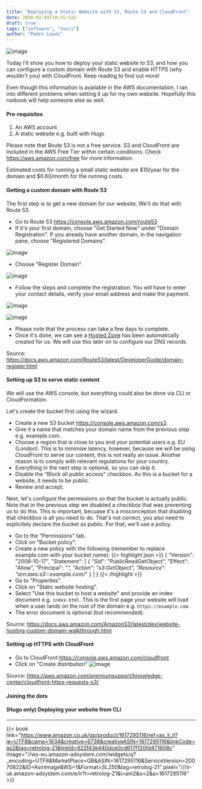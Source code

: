 ```yaml
---
title: "Deploying a Static Website with S3, Route 53 and CloudFront"
date: 2020-02-09T18:55:52Z
draft: true
tags: ["software", "tools"]
author: "Pedro Lopez"
---
```


![image](/images/deploying-a-static-website-with-s3-route-53-and-cloudfront.jpg)

Today I'll show you how to deploy your static website to S3, and how you can configure a custom domain with Route 53 and enable HTTPS (why wouldn't you) with CloudFront. Keep reading to find out more!

<!--more-->

Even though this information is available in the AWS documentation, I ran into different problems when setting it up for my own website. Hopefully this runbook will help someone else as well.

#### Pre-requisites

1. An AWS account
2. A static website e.g. built with Hugo

Please note that Route 53 is not a free service. S3 and CloudFront are included in the AWS Free Tier within certain conditions. Check https://aws.amazon.com/free for more information.

Estimated costs for running a small static website are $10/year for the domain and $0.60/month for the running costs.

#### Getting a custom domain with Route 53

The first step is to get a new domain for our website. We'll do that with Route 53.

- Go to Route 53 https://console.aws.amazon.com/route53
- If it's your first domain, choose "Get Started Now" under "Domain Registration". If you already have another domain, in the navigation pane, choose "Registered Domains".

![image](/images/deploying-a-static-website-with-s3-route-53-and-cloudfront-0.jpg)

- Choose "Register Domain".

![image](/images/deploying-a-static-website-with-s3-route-53-and-cloudfront-1.jpg)

- Follow the steps and complete the registration. You will have to enter your contact details, verify your email address and make the payment.

![image](/images/deploying-a-static-website-with-s3-route-53-and-cloudfront-2.jpg)

![image](/images/deploying-a-static-website-with-s3-route-53-and-cloudfront-3.jpg)

- Please note that the process can take a few days to complete.
- Once it's done, we can see a [Hosted Zone](https://docs.aws.amazon.com/Route53/latest/DeveloperGuide/hosted-zones-working-with.html) has been automatically created for us. We will use this later on to configure our DNS records.

Source: https://docs.aws.amazon.com/Route53/latest/DeveloperGuide/domain-register.html

#### Setting up S3 to serve static content

We will use the AWS console, but everything could also be done via CLI or CloudFormation.

Let's create the bucket first using the wizard.

- Create a new S3 bucket https://console.aws.amazon.com/s3.
- Give it a name that matches your domain name from the previous step e.g. example.com.
- Choose a region that is close to you and your potential users e.g. EU (London). This is to minimise latency, however, because we will be using CloudFront to serve our content, this is not really an issue. Another reason is to comply with relevant regulations for your country.
- Everything in the next step is optional, so you can skip it.
- Disable the "Block all public access" checkbox. As this is a bucket for a website, it needs to be public.
- Review and accept.

Next, let's configure the permissions so that the bucket is actually public. Note that in the previous step we disabled a checkbox that was preventing us to do this. This is important, becuase it's a misconception that disabling that checkbox is all you need to do. That's not correct, you also need to explicitely declare the bucket as public. For that, we'll use a policy.

- Go to the "Permissions" tab.
- Click on "Bucket policy".
- Create a new policy with the following (remember to replace example.com with your bucket name).
{{< highlight json >}}
{
    "Version": "2008-10-17",
    "Statement": [
        {
            "Sid": "PublicReadGetObject",
            "Effect": "Allow",
            "Principal": "*",
            "Action": "s3:GetObject",
            "Resource": "arn:aws:s3:::example.com/*"
        }
    ]
}
{{< /highlight >}}
- Go to "Properties".
- Click on "Static website hosting".
- Select "Use this bucket to host a website" and provide an index document e.g. `index.html`. This is the first page your website will load when a user lands on the root of the domain e.g. `https://example.com`.
- The error document is optional (but recommended).

Source: https://docs.aws.amazon.com/AmazonS3/latest/dev/website-hosting-custom-domain-walkthrough.html

#### Setting up HTTPS with CloudFront

- Go to CloudFront https://console.aws.amazon.com/cloudfront
- Click on "Create distribution"
![image](/images/deploying-a-static-website-with-s3-route-53-and-cloudfront-.jpg)

Source: https://aws.amazon.com/premiumsupport/knowledge-center/cloudfront-https-requests-s3/

#### Joining the dots

#### (Hugo only) Deploying your website from CLI

---

{{< book link="https://www.amazon.co.uk/gp/product/1617295116/ref=as_li_tl?ie=UTF8&camp=1634&creative=6738&creativeASIN=1617295116&linkCode=as2&tag=retrolog-21&linkId=922f43e440dce0cd617f120fd471608c" image="//ws-eu.amazon-adsystem.com/widgets/q?_encoding=UTF8&MarketPlace=GB&ASIN=1617295116&ServiceVersion=20070822&ID=AsinImage&WS=1&Format=_SL250_&tag=retrolog-21" pixel="///ir-uk.amazon-adsystem.com/e/ir?t=retrolog-21&l=am2&o=2&a=1617295116" >}}
